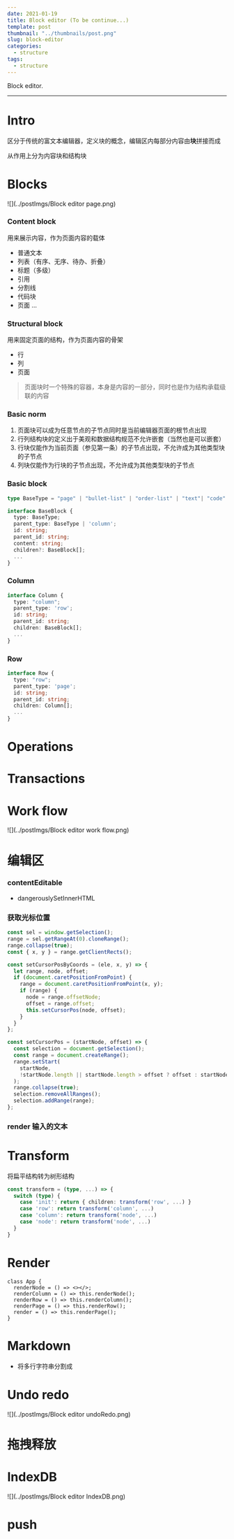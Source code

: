 ```yaml
---
date: 2021-01-19
title: Block editor (To be continue...)
template: post
thumbnail: "../thumbnails/post.png"
slug: block-editor
categories:
  - structure
tags:
  - structure
---
```


Block editor.

---

# Intro

区分于传统的富文本编辑器，定义块的概念，编辑区内每部分内容由**块**拼接而成

从作用上分为内容块和结构块

# Blocks
![](../postImgs/Block editor page.png)

### Content block

用来展示内容，作为页面内容的载体

- 普通文本
- 列表（有序、无序、待办、折叠）
- 标题（多级）
- 引用
- 分割线
- 代码块
- 页面
  ...

### Structural block

用来固定页面的结构，作为页面内容的骨架

- 行
- 列
- 页面

> 页面块时一个特殊的容器，本身是内容的一部分，同时也是作为结构承载级联的内容

### Basic norm

1. 页面块可以成为任意节点的子节点同时是当前编辑器页面的根节点出现
2. 行列结构块的定义出于美观和数据结构规范不允许嵌套（当然也是可以嵌套）
3. 行块仅能作为当前页面（参见第一条）的子节点出现，不允许成为其他类型块的子节点
4. 列块仅能作为行块的子节点出现，不允许成为其他类型块的子节点

### Basic block

```ts
type BaseType = "page" | "bullet-list" | "order-list" | "text"| "code" | "hr" | "quote"; // ...

interface BaseBlock {
  type: BaseType;
  parent_type: BaseType | 'column';
  id: string;
  parent_id: string;
  content: string;
  children?: BaseBlock[];
  ...
}
```

### Column

```ts
interface Column {
  type: "column";
  parent_type: 'row';
  id: string;
  parent_id: string;
  children: BaseBlock[];
  ...
}
```

### Row

```ts
interface Row {
  type: "row";
  parent_type: 'page';
  id: string;
  parent_id: string;
  children: Column[];
  ...
}
```

# Operations

# Transactions

# Work flow

![](../postImgs/Block editor work flow.png)

# 编辑区

### contentEditable

- dangerouslySetInnerHTML

### 获取光标位置

```ts
const sel = window.getSelection();
range = sel.getRangeAt(0).cloneRange();
range.collapse(true);
const { x, y } = range.getClientRects();

const setCursorPosByCoords = (ele, x, y) => {
  let range, node, offset;
  if (document.caretPositionFromPoint) {
    range = document.caretPositionFromPoint(x, y);
    if (range) {
      node = range.offsetNode;
      offset = range.offset;
      this.setCursorPos(node, offset);
    }
  }
};

const setCursorPos = (startNode, offset) => {
  const selection = document.getSelection();
  const range = document.createRange();
  range.setStart(
    startNode,
    !startNode.length || startNode.length > offset ? offset : startNode.length
  );
  range.collapse(true);
  selection.removeAllRanges();
  selection.addRange(range);
};
```

### render 输入的文本

# Transform

将扁平结构转为树形结构

```ts
const transform = (type, ...) => {
  switch (type) {
    case 'init': return { children: transform('row', ...) }
    case 'row': return transform('column', ...)
    case 'column': return transform('node', ...)
    case 'node': return transform('node', ...)
  }
}
```

# Render

```tsx
class App {
  renderNode = () => <></>;
  renderColumn = () => this.renderNode();
  renderRow = () => this.renderColumn();
  renderPage = () => this.renderRow();
  render = () => this.renderPage();
}
```

# Markdown

- 将多行字符串分割成

# Undo redo

![](../postImgs/Block editor undoRedo.png)

# 拖拽释放

# IndexDB

![](../postImgs/Block editor IndexDB.png)

# push
